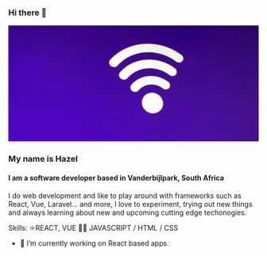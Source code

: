 ### Hi there 👋
![I am a software developer based in Vanderbijlpark, South Africa](https://github.com/Hayzie/Hayzie/blob/main/Screenshot%202021-09-13%20174744.png)

### My name is Hazel
#### I am a software developer based in Vanderbijlpark, South Africa

I do web development and like to play around with frameworks such as React, Vue, Laravel... and more, I love to experiment, trying out new things and always learning about new and upcoming cutting  edge techonogies.

Skills: ⚛REACT, VUE 👩‍💻 JAVASCRIPT / HTML / CSS

- 🔭 I’m currently working on React based apps.





